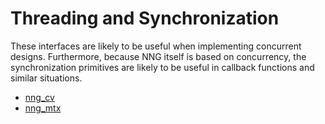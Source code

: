 # Threading and Synchronization

These interfaces are likely to be useful when implementing concurrent designs.
Furthermore, because NNG itself is based on concurrency, the synchronization primitives
are likely to be useful in callback functions and similar situations.

- [nng_cv](nng_cv.md)
- [nng_mtx](nng_mtx.md)
